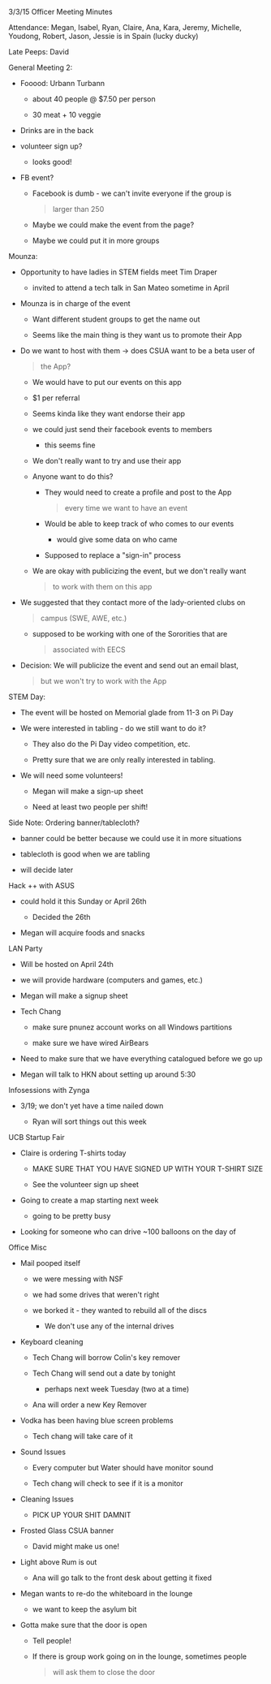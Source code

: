 3/3/15 Officer Meeting Minutes

Attendance: Megan, Isabel, Ryan, Claire, Ana, Kara, Jeremy, Michelle,
Youdong, Robert, Jason, Jessie is in Spain (lucky ducky)

Late Peeps: David

General Meeting 2:

-   Fooood: Urbann Turbann

    -   about 40 people @ \$7.50 per person

    -   30 meat + 10 veggie

-   Drinks are in the back

-   volunteer sign up?

    -   looks good!

-   FB event?

    -   Facebook is dumb - we can't invite everyone if the group is
        > larger than 250

    -   Maybe we could make the event from the page?

    -   Maybe we could put it in more groups

Mounza:

-   Opportunity to have ladies in STEM fields meet Tim Draper

    -   invited to attend a tech talk in San Mateo sometime in April

-   Mounza is in charge of the event

    -   Want different student groups to get the name out

    -   Seems like the main thing is they want us to promote their App

-   Do we want to host with them -\> does CSUA want to be a beta user of
    > the App?

    -   We would have to put our events on this app

    -   \$1 per referral

    -   Seems kinda like they want endorse their app

    -   we could just send their facebook events to members

        -   this seems fine

    -   We don't really want to try and use their app

    -   Anyone want to do this?

        -   They would need to create a profile and post to the App
            > every time we want to have an event

        -   Would be able to keep track of who comes to our events

            -   would give some data on who came

        -   Supposed to replace a "sign-in" process

    -   We are okay with publicizing the event, but we don't really want
        > to work with them on this app

-   We suggested that they contact more of the lady-oriented clubs on
    > campus (SWE, AWE, etc.)

    -   supposed to be working with one of the Sororities that are
        > associated with EECS

-   Decision: We will publicize the event and send out an email blast,
    > but we won't try to work with the App

STEM Day:

-   The event will be hosted on Memorial glade from 11-3 on Pi Day

-   We were interested in tabling - do we still want to do it?

    -   They also do the Pi Day video competition, etc.

    -   Pretty sure that we are only really interested in tabling.

-   We will need some volunteers!

    -   Megan will make a sign-up sheet

    -   Need at least two people per shift!

Side Note: Ordering banner/tablecloth?

-   banner could be better because we could use it in more situations

-   tablecloth is good when we are tabling

-   will decide later

Hack ++ with ASUS

-   could hold it this Sunday or April 26th

    -   Decided the 26th

-   Megan will acquire foods and snacks

LAN Party

-   Will be hosted on April 24th

-   we will provide hardware (computers and games, etc.)

-   Megan will make a signup sheet

-   Tech Chang

    -   make sure pnunez account works on all Windows partitions

    -   make sure we have wired AirBears

-   Need to make sure that we have everything catalogued before we go up

-   Megan will talk to HKN about setting up around 5:30

Infosessions with Zynga

-   3/19; we don't yet have a time nailed down

    -   Ryan will sort things out this week

UCB Startup Fair

-   Claire is ordering T-shirts today

    -   MAKE SURE THAT YOU HAVE SIGNED UP WITH YOUR T-SHIRT SIZE

    -   See the volunteer sign up sheet

-   Going to create a map starting next week

    -   going to be pretty busy

-   Looking for someone who can drive \~100 balloons on the day of

Office Misc

-   Mail pooped itself

    -   we were messing with NSF

    -   we had some drives that weren't right

    -   we borked it - they wanted to rebuild all of the discs

        -   We don't use any of the internal drives

-   Keyboard cleaning

    -   Tech Chang will borrow Colin's key remover

    -   Tech Chang will send out a date by tonight

        -   perhaps next week Tuesday (two at a time)

    -   Ana will order a new Key Remover

-   Vodka has been having blue screen problems

    -   Tech chang will take care of it

-   Sound Issues

    -   Every computer but Water should have monitor sound

    -   Tech chang will check to see if it is a monitor

-   Cleaning Issues

    -   PICK UP YOUR SHIT DAMNIT

-   Frosted Glass CSUA banner

    -   David might make us one!

-   Light above Rum is out

    -   Ana will go talk to the front desk about getting it fixed

-   Megan wants to re-do the whiteboard in the lounge

    -   we want to keep the asylum bit

-   Gotta make sure that the door is open

    -   Tell people!

    -   If there is group work going on in the lounge, sometimes people
        > will ask them to close the door
